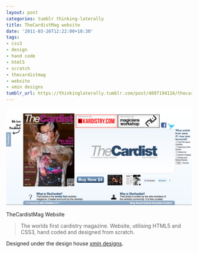```yaml
---
layout: post
categories: tumblr thinking-laterally
title: TheCardistMag website
date: '2011-03-26T12:22:00+10:30'
tags:
- css3
- design
- hand code
- html5
- scratch
- thecardistmag
- website
- xmin designs
tumblr_url: https://thinkinglaterally.tumblr.com/post/4097194116/thecardistmag-website-the-worlds-first-cardistry
---
```

 ![](/content/images/tumblr/thinking-laterally/tumblr_lin6k9Rk5q1qh9he3o1_1280.png)  

TheCardistMag Website

> The worlds first cardistry magazine. Website, utilising HTML5 and CSS3, hand coded and designed from scratch.

Designed under the design house [xmin designs](http://xmindesigns.com).

